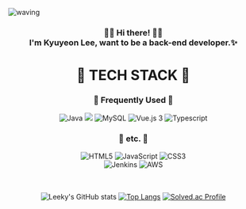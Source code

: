 ![waving](https://capsule-render.vercel.app/api?type=waving&height=200&text=Leeky&fontAlign=80&fontAlignY=40&color=gradient)

<h3 align="center">🙋‍♂️ Hi there! 🙋‍♀️<br> I'm Kyuyeon Lee, want to be a back-end developer.✨  </h3>
<h1 align="center">🎯 TECH STACK 🎯</h1>
<div align="center">
<h3>📕 Frequently Used 📕</h3>
<div style="margin-bottom: 5px">
<img alt="Java" src="https://img.shields.io/badge/java-%23ED8B00.svg?style=for-the-badge&logo=Java&logoColor=white"/>
<img src="https://img.shields.io/badge/Spring-6DB33F?style=for-the-badge&logo=Spring&logoColor=white">
<img alt="MySQL" src="https://img.shields.io/badge/mysql-%2300f.svg?style=for-the-badge&logo=mysql&logoColor=white"/>
<img alt="Vue.js 3" src="https://img.shields.io/badge/Vue.js 3-4FC08D?style=for-the-badge&logo=Vue.js&logoColor=white"/>
<img alt="Typescript" src="https://img.shields.io/badge/Typescript-3178C6?style=for-the-badge&logo=Typescript&logoColor=white"/>

</div>
<h3>📕 etc. 📕</h3>
<img alt="HTML5" src="https://img.shields.io/badge/html5-%23E34F26.svg?style=for-the-badge&logo=html5&logoColor=white"/>
<img alt="JavaScript" src="https://img.shields.io/badge/javascript-%23323330.svg?style=for-the-badge&logo=javascript&logoColor=%23F7DF1E"/>
<img alt="CSS3" src="https://img.shields.io/badge/css3-%231572B6.svg?style=for-the-badge&logo=css3&logoColor=white"/>

<br>
<img alt="Jenkins" src="https://img.shields.io/badge/jenkins-%232C5263.svg?style=for-the-badge&logo=jenkins&logoColor=white"/>
<img alt="AWS" src="https://img.shields.io/badge/AWS-%23FF9900.svg?style=for-the-badge&logo=amazon-aws&logoColor=white"/>
<br><br><br>

![Leeky's GitHub stats](https://github-readme-stats.vercel.app/api?username=Leeky0615&show_icons=true&theme=gruvbox)
[![Top Langs](https://github-readme-stats.vercel.app/api/top-langs/?username=Leeky0615&layout=compact&theme=gruvbox)](https://github.com/anuraghazra/github-readme-stats)
[![Solved.ac Profile](http://mazassumnida.wtf/api/v2/generate_badge?boj=rbdus7174)](https://solved.ac/rbdus7174/)
</div>
